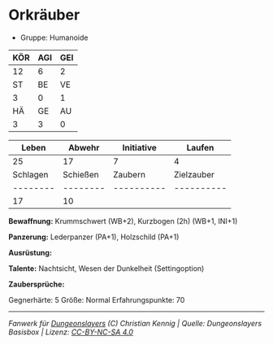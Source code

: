 # Orkräuber  
- Gruppe: Humanoide  

| KÖR | AGI | GEI |  
| --- | --- | --- |  
| 12  | 6   | 2   |
| ST  | BE  | VE  |  
| 3   | 0   | 1   |
| HÄ  | GE  | AU  |  
| 3   | 3   | 0   |


| Leben    | Abwehr   | Initiative | Laufen     |
| -------- | -------- | ---------- | ---------- |
| 25       | 17       | 7          | 4          |
| Schlagen | Schießen | Zaubern    | Zielzauber |
| -------- | -------- | ---------- | ---------- |
| 17       | 10       |            |            |

**Bewaffnung:**
Krummschwert (WB+2), Kurzbogen (2h) (WB+1, INI+1)

**Panzerung:**
Lederpanzer (PA+1), Holzschild (PA+1)

**Ausrüstung:**


**Talente:**
Nachtsicht, Wesen der Dunkelheit (Settingoption)

**Zaubersprüche:**


Gegnerhärte: 5
Größe: Normal
Erfahrungspunkte: 70



___
*Fanwerk für [Dungeonslayers](https://www.dungeonslayers.net/) (C) Christian Kennig | Quelle: Dungeonslayers Basisbox | Lizenz: [CC-BY-NC-SA 4.0](https://creativecommons.org/licenses/by-nc-sa/4.0/deed.de)*